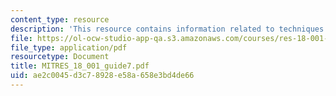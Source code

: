 ```yaml
---
content_type: resource
description: 'This resource contains information related to techniques of integration. '
file: https://ol-ocw-studio-app-qa.s3.amazonaws.com/courses/res-18-001-calculus-online-textbook-spring-2005/ae2c0045d3c78928e58a658e3bd4de66_MITRES_18_001_guide7.pdf
file_type: application/pdf
resourcetype: Document
title: MITRES_18_001_guide7.pdf
uid: ae2c0045-d3c7-8928-e58a-658e3bd4de66
---
```

